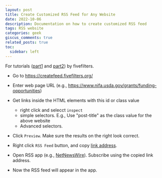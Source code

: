 ```yaml
---
layout: post
title: Create Customized RSS Feed for Any Website
date: 2022-10-06 
description: Documentation on how to create customized RSS feed
tags: RSS website 
categories: geek
giscus_comments: true
related_posts: true
toc:
  sidebar: left
---
```

  

For tutorials ([part1](https://www.fivefilters.org/2021/how-to-turn-a-webpage-into-an-rss-feed/) and [part2](https://www.fivefilters.org/2021/how-to-turn-a-webpage-into-an-rss-feed-pt2/)) by fivefilters.

- Go to https://createfeed.fivefilters.org/
- Enter web page URL (e.g., https://www.nifa.usda.gov/grants/funding-opportunities)
- Get links inside the HTML elements with this id or class value
	- right click and selecct `inspect`
  - simple selectors. E.g., Use "post-title" as the class value for the above website
  - Advanced selectors. 

- Click `Preview`. Make sure the results on the right look correct.
- Right click `RSS Feed` button, and copy [link address](https://createfeed.fivefilters.org/extract.php?url=https%3A%2F%2Fwww.nifa.usda.gov%2Fgrants%2Ffunding-opportunities&in_id_or_class=post-title&max=5&order=document&guid=0).
- Open RSS app (e.g., [NetNewsWire](https://netnewswire.com/)). Subscribe using the copied link address.
- Now the RSS feed will appear in the app.